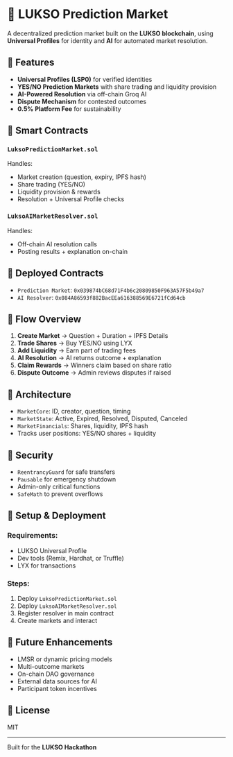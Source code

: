 # 🔮 LUKSO Prediction Market

A decentralized prediction market built on the **LUKSO blockchain**, using **Universal Profiles** for identity and **AI** for automated market resolution.

## 🚀 Features

- **Universal Profiles (LSP0)** for verified identities  
- **YES/NO Prediction Markets** with share trading and liquidity provision  
- **AI-Powered Resolution** via off-chain Groq AI  
- **Dispute Mechanism** for contested outcomes  
- **0.5% Platform Fee** for sustainability  

## 🧠 Smart Contracts

### `LuksoPredictionMarket.sol`
Handles:
- Market creation (question, expiry, IPFS hash)
- Share trading (YES/NO)
- Liquidity provision & rewards
- Resolution + Universal Profile checks

### `LuksoAIMarketResolver.sol`
Handles:
- Off-chain AI resolution calls
- Posting results + explanation on-chain

## 📍 Deployed Contracts

- `Prediction Market`: `0x039874bC68d71F4b6c20809850F963A57F5b49a7`  
- `AI Resolver`: `0x084A86593f882BacEEa616388569E6721fCd64cb`

## 🔄 Flow Overview

1. **Create Market** → Question + Duration + IPFS Details  
2. **Trade Shares** → Buy YES/NO using LYX  
3. **Add Liquidity** → Earn part of trading fees  
4. **AI Resolution** → AI returns outcome + explanation  
5. **Claim Rewards** → Winners claim based on share ratio  
6. **Dispute Outcome** → Admin reviews disputes if raised  

## 🧱 Architecture

- `MarketCore`: ID, creator, question, timing  
- `MarketState`: Active, Expired, Resolved, Disputed, Canceled  
- `MarketFinancials`: Shares, liquidity, IPFS hash  
- Tracks user positions: YES/NO shares + liquidity

## 🔐 Security

- `ReentrancyGuard` for safe transfers  
- `Pausable` for emergency shutdown  
- Admin-only critical functions  
- `SafeMath` to prevent overflows  

## 🧪 Setup & Deployment

### Requirements:
- LUKSO Universal Profile  
- Dev tools (Remix, Hardhat, or Truffle)  
- LYX for transactions

### Steps:
1. Deploy `LuksoPredictionMarket.sol`  
2. Deploy `LuksoAIMarketResolver.sol`  
3. Register resolver in main contract  
4. Create markets and interact  

## 🔭 Future Enhancements

- LMSR or dynamic pricing models  
- Multi-outcome markets  
- On-chain DAO governance  
- External data sources for AI  
- Participant token incentives  

## 📄 License

MIT

---

Built for the **LUKSO Hackathon**
